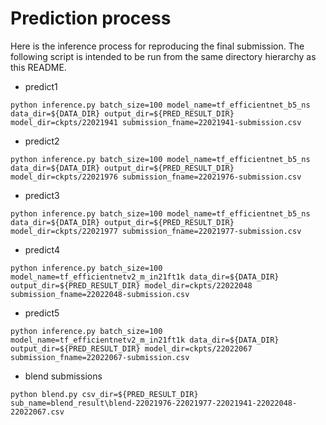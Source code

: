 # Prediction process
Here is the inference process for reproducing the final submission.
The following script is intended to be run from the same directory hierarchy as this README.
* predict1
```
python inference.py batch_size=100 model_name=tf_efficientnet_b5_ns data_dir=${DATA_DIR} output_dir=${PRED_RESULT_DIR} model_dir=ckpts/22021941 submission_fname=22021941-submission.csv
```
* predict2
```
python inference.py batch_size=100 model_name=tf_efficientnet_b5_ns data_dir=${DATA_DIR} output_dir=${PRED_RESULT_DIR} model_dir=ckpts/22021976 submission_fname=22021976-submission.csv
```
* predict3
```
python inference.py batch_size=100 model_name=tf_efficientnet_b5_ns data_dir=${DATA_DIR} output_dir=${PRED_RESULT_DIR} model_dir=ckpts/22021977 submission_fname=22021977-submission.csv
```
* predict4
```
python inference.py batch_size=100 model_name=tf_efficientnetv2_m_in21ft1k data_dir=${DATA_DIR} output_dir=${PRED_RESULT_DIR} model_dir=ckpts/22022048 submission_fname=22022048-submission.csv
```
* predict5
```
python inference.py batch_size=100 model_name=tf_efficientnetv2_m_in21ft1k data_dir=${DATA_DIR} output_dir=${PRED_RESULT_DIR} model_dir=ckpts/22022067 submission_fname=22022067-submission.csv
```
* blend submissions
```
python blend.py csv_dir=${PRED_RESULT_DIR} sub_name=blend_result\blend-22021976-22021977-22021941-22022048-22022067.csv
```